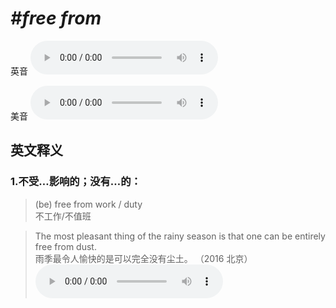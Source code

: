# ***\#free from*** 
英音
<audio src="./media/free from1_AAC.aac" controls="controls"></audio>

美音
<audio src="./media/free from2_AAC.aac" controls="controls"></audio>



  

英文释义
---
### 1.**不受…影响的；没有…的：**  

 > (be) free from work / duty   
 > 不工作/不值班    

 > The most pleasant thing of the rainy season is that one can be entirely free from dust.  
 > 雨季最令人愉快的是可以完全没有尘土。  （2016 北京）  
<audio src="./media/The most pleasant thing317补录 _AAC.aac" controls="controls"></audio>


